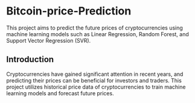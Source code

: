 # Bitcoin-price-Prediction
This project aims to predict the future prices of cryptocurrencies using machine learning models such as Linear Regression, Random Forest, and Support Vector Regression (SVR).
## Introduction
Cryptocurrencies have gained significant attention in recent years, and predicting their prices can be beneficial for investors and traders. This project utilizes historical price data of cryptocurrencies to train machine learning models and forecast future prices.
